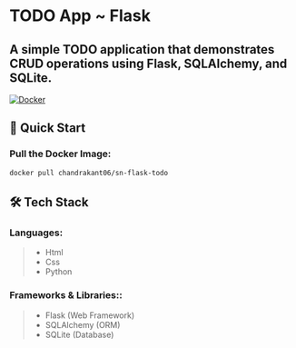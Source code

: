 # TODO App ~ Flask

## A simple TODO application that demonstrates CRUD operations using Flask, SQLAlchemy, and SQLite.

[![Docker](https://img.shields.io/badge/Docker-blue?logo=docker&logoColor=white)](https://hub.docker.com/r/chandrakant06/sn-flask-todo)

## 🚀 Quick Start

### Pull the Docker Image:
```bash
docker pull chandrakant06/sn-flask-todo
```

## 🛠️ Tech Stack
### Languages:
> * Html
> * Css
> * Python

### Frameworks & Libraries::
> * Flask (Web Framework)
> * SQLAlchemy (ORM)
> * SQLite (Database)
